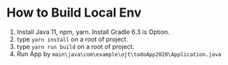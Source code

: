 # How to Build Local Env

1. Install Java 11, npm, yarn. Install Gradle 6.3 is Option.
2. type `yarn install` on a root of project.
3. type `yarn run build` on a root of project.
4. Run App by `main\java\com\example\ojt\todoApp2020\Application.java`
